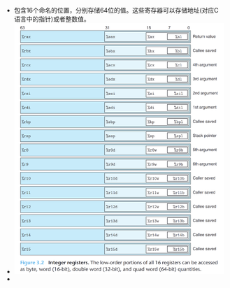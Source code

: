 - 包含16个命名的位置，分别存储64位的值。这些寄存器可以存储地址(对应C语言中的指针)或者整数值。
- ![image.png](../assets/image_1653103950668_0.png)
-